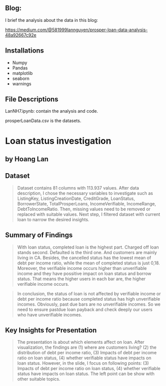 ## Blog:

I brief the analysis about the data in this blog:

https://medium.com/@581999lannguyen/prosper-loan-data-analysis-48a92667c92e

## Installations

- Numpy
- Pandas
- matplotlib
- seaborn
- warnings

## File Descriptions

LanNH7.ipynb: contain the analysis and code.

prosperLoanData.csv is the datasets.

# Loan status investigation

## by Hoang Lan

## Dataset

> Dataset contains 81 columns with 113.937 values. After data description, I chose the necessary variables to investigate such as ListingKey, ListingCreationDate, CreditGrade, LoanStatus, BorrowerState, TotalProsperLoans, IncomeVerifiable, IncomeRange, DebtToIncomeRatio. Then, missing values need to be removed or replaced with suitable values. Next step, I filtered dataset with current loan to narrow the desired insights.

## Summary of Findings

> With loan status, completed loan is the highest part. Charged off loan stands second. Defaulted is the third one. And customers are mainly living in CA. Besides, the cancelled status has the lowest mean of debt per income ratio, while the mean of completed status is just 0,18. Moreover, the verifiable income occurs higher than unverifiable income and they have possitive impact on loan status and borrow status. That means the higher users in each bar are, the higher verifiable income occurs.

> In conclusion, the status of loan is not affected by verifiable income or debt per income ratio because completed status has high unverifiable incomes. Obviously, past due bars are no unverifiable incomes. So we need to ensure pastdue loan payback and check deeply our users who have unverifiable incomes.

## Key Insights for Presentation

> The presentation is about which elements affect on loan. After visualization, the findings are (1) where are customers living? (2) the distribution of debt per income ratio, (3) Impacts of debt per income ratio on loan status, (4) whether verifiable status have impacts on loan status. However, in the slide, I focus on following points: (3) Impacts of debt per income ratio on loan status, (4) whether verifiable status have impacts on loan status. The left point can be show with other suitable topics.
